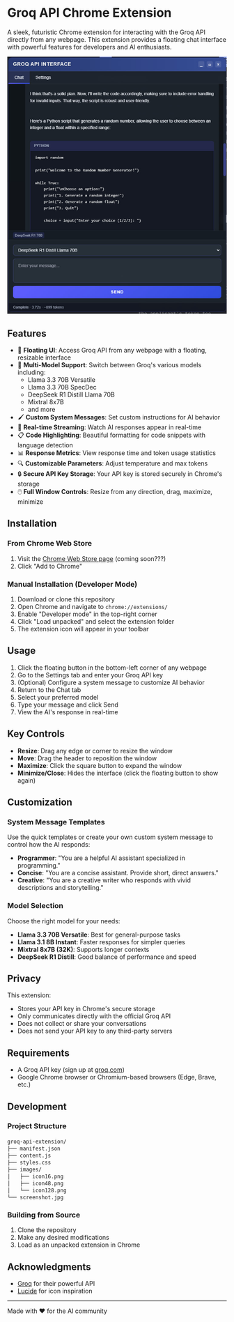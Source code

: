 # Groq API Chrome Extension

A sleek, futuristic Chrome extension for interacting with the Groq API directly from any webpage. This extension provides a floating chat interface with powerful features for developers and AI enthusiasts.

![Groq API Extension Screenshot](screenshot.jpg)

## Features

- 🚀 **Floating UI**: Access Groq API from any webpage with a floating, resizable interface
- 🧩 **Multi-Model Support**: Switch between Groq's various models including:
  - Llama 3.3 70B Versatile
  - Llama 3.3 70B SpecDec
  - DeepSeek R1 Distill Llama 70B
  - Mixtral 8x7B
  - and more
- 🖌️ **Custom System Messages**: Set custom instructions for AI behavior
- 🔄 **Real-time Streaming**: Watch AI responses appear in real-time
- 📋 **Code Highlighting**: Beautiful formatting for code snippets with language detection
- 📊 **Response Metrics**: View response time and token usage statistics
- 🔍 **Customizable Parameters**: Adjust temperature and max tokens
- 🔒 **Secure API Key Storage**: Your API key is stored securely in Chrome's storage
- 🖱️ **Full Window Controls**: Resize from any direction, drag, maximize, minimize

## Installation

### From Chrome Web Store
1. Visit the [Chrome Web Store page](#) (coming soon???)
2. Click "Add to Chrome"

### Manual Installation (Developer Mode)
1. Download or clone this repository
2. Open Chrome and navigate to `chrome://extensions/`
3. Enable "Developer mode" in the top-right corner
4. Click "Load unpacked" and select the extension folder
5. The extension icon will appear in your toolbar

## Usage

1. Click the floating button in the bottom-left corner of any webpage
2. Go to the Settings tab and enter your Groq API key
3. (Optional) Configure a system message to customize AI behavior
4. Return to the Chat tab
5. Select your preferred model
6. Type your message and click Send
7. View the AI's response in real-time

## Key Controls

- **Resize**: Drag any edge or corner to resize the window
- **Move**: Drag the header to reposition the window
- **Maximize**: Click the square button to expand the window
- **Minimize/Close**: Hides the interface (click the floating button to show again)

## Customization

### System Message Templates
Use the quick templates or create your own custom system message to control how the AI responds:

- **Programmer**: "You are a helpful AI assistant specialized in programming."
- **Concise**: "You are a concise assistant. Provide short, direct answers."
- **Creative**: "You are a creative writer who responds with vivid descriptions and storytelling."

### Model Selection
Choose the right model for your needs:

- **Llama 3.3 70B Versatile**: Best for general-purpose tasks
- **Llama 3.1 8B Instant**: Faster responses for simpler queries
- **Mixtral 8x7B (32K)**: Supports longer contexts
- **DeepSeek R1 Distill**: Good balance of performance and speed

## Privacy

This extension:
- Stores your API key in Chrome's secure storage
- Only communicates directly with the official Groq API
- Does not collect or share your conversations
- Does not send your API key to any third-party servers

## Requirements

- A Groq API key (sign up at [groq.com](https://groq.com))
- Google Chrome browser or Chromium-based browsers (Edge, Brave, etc.)

## Development

### Project Structure
```
groq-api-extension/
├── manifest.json
├── content.js
├── styles.css
├── images/
│   ├── icon16.png
│   ├── icon48.png
│   └── icon128.png
└── screenshot.jpg
```

### Building from Source
1. Clone the repository
2. Make any desired modifications
3. Load as an unpacked extension in Chrome

## Acknowledgments

- [Groq](https://groq.com) for their powerful API
- [Lucide](https://lucide.dev) for icon inspiration

---

Made with ❤️ for the AI community